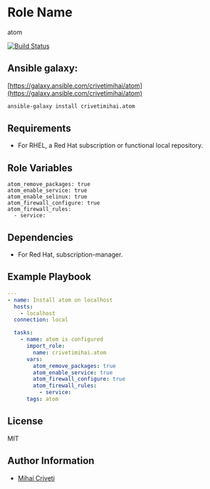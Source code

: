 Role Name
=========

atom

[![Build Status](https://travis-ci.org/cmihai-ansible/atom.svg?branch=master)](https://travis-ci.org/cmihai-ansible/atom)

Ansible galaxy:
---------------

[https://galaxy.ansible.com/crivetimihai/atom](https://galaxy.ansible.com/crivetimihai/atom)

```bash
ansible-galaxy install crivetimihai.atom
```

Requirements
------------

- For RHEL, a Red Hat subscription or functional local repository.

Role Variables
--------------

```
atom_remove_packages: true
atom_enable_service: true
atom_enable_selinux: true
atom_firewall_configure: true
atom_firewall_rules:
  - service:
```

Dependencies
------------

- For Red Hat, subscription-manager.

Example Playbook
----------------

```yaml
---
- name: Install atom on localhost
  hosts:
    - localhost
  connection: local

  tasks:
    - name: atom is configured
      import_role:
        name: crivetimihai.atom
      vars:
        atom_remove_packages: true
        atom_enable_service: true
        atom_firewall_configure: true
        atom_firewall_rules:
          - service:
      tags: atom
```

License
-------

MIT

Author Information
------------------

- [Mihai Criveti](https://www.linkedin.com/in/crivetimihai/)
